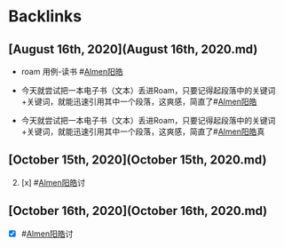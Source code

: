 
# Backlinks
## [August 16th, 2020](August 16th, 2020.md)
- roam 用例-读书 #[Almen阳皓](Almen阳皓.md)

- 今天就尝试把一本电子书（文本）丢进Roam，只要记得起段落中的关键词+关键词，就能迅速引用其中一个段落，这爽感，简直了#[Almen阳皓](Almen阳皓.md)

- 今天就尝试把一本电子书（文本）丢进Roam，只要记得起段落中的关键词+关键词，就能迅速引用其中一个段落，这爽感，简直了#[Almen阳皓](Almen阳皓.md)真

## [October 15th, 2020](October 15th, 2020.md)
2. [x] #[Almen阳皓](Almen阳皓.md)讨

## [October 16th, 2020](October 16th, 2020.md)
- [x] #[Almen阳皓](Almen阳皓.md)讨

